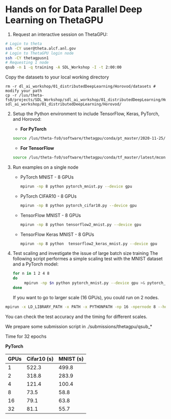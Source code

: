 # Hands on for Data Parallel Deep Learning on ThetaGPU

1. Request an interactive session on ThetaGPU:
```bash
# Login to theta
ssh -CY user@theta.alcf.anl.gov 
# Login to ThetaGPU login node
ssh -CY thetagpusn1 
# Requesting 1 node 
qsub -n 1 -q training -A SDL_Workshop -I -t 2:00:00
```
Copy the datasets to your local working directory 
```
rm -r dl_ai_workshop/01_distributedDeepLearning/Horovod/datasets # modify your path
cp -r /lus/theta-fs0/projects/SDL_Workshop/sdl_ai_workshop/01_distributedDeepLearning/Horovod/datasets sdl_ai_workshop/01_distributedDeepLearning/Horovod/
```

2. Setup the Python environment to include TensorFlow, Keras, PyTorch, and Horovod:
   - **For PyTorch**
   ```bash
   source /lus/theta-fs0/software/thetagpu/conda/pt_master/2020-11-25/mconda3/setup.sh
   ```

   - **For TensorFlow**
   ```bash
   source /lus/theta-fs0/software/thetagpu/conda/tf_master/latest/mconda3/setup.sh
   ```

3. Run examples on a single node
   - PyTorch MNIST - 8 GPUs
     ```bash
     mpirun -np 8 python pytorch_mnist.py --device gpu
     ```

   - PyTorch CIFAR10 - 8 GPUs
     ```bash
     mpirun -np 8 python pytorch_cifar10.py --device gpu
     ```

   -  TensorFlow MNIST - 8 GPUs
      ```bash
      mpirun -np 8 python tensorflow2_mnist.py --device gpu
      ```

   - TensorFlow Keras MNIST - 8 GPUs
     ```bash
     mpirun -np 8 python  tensorflow2_keras_mnist.py --device gpu
     ```
     
4. Test scaling and investigate the issue of large batch size training
The following script performes a simple scaling test with the MNIST dataset and a PyTorch model:
   ```bash
   for n in 1 2 4 8
   do
     	mpirun -np $n python pytorch_mnist.py --device gpu >& pytorch_mnist.out.$n
   done
   ```
   If you want to go to larger scale (16 GPUs), you could run on 2 nodes. 
  ```bash
  mpirun -x LD_LIBRARY_PATH -x PATH -x PYTHONPATH -np 16 -npernode 8 --hostfile $COBALT_NODEFILE  python pytorch_mnist.py --device gpu >& pytorch_mnist.out
  ```
   You can check the test accuracy and the timing for different scales.
  
   We prepare some submission script in ./submissions/thetagpu/qsub_*
   
   Time for 32 epochs 
   
   **PyTorch**
   
| GPUs | Cifar10 (s) | MNIST (s) |
| ---- | ---------------------- | -------------------- |
|    1 |            522.3       |         499.8        |
|    2 |            318.8       |         283.9        |
|    4 |            121.4       |         100.4        |
|    8 |             73.5       |         58.8         |
|   16 |             79.1       |         63.8         |
|   32 |             81.1       |         55.7         |   
